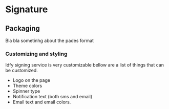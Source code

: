 # Signature



## Packaging

Bla bla sometinhg about the pades format

### Customizing and styling

Idfy signing service is very customizable bellow are a list of things that can be customized.

* Logo on the page
* Theme colors
* Spinner type
* Notification text \(both sms and email\)
* Email text and email colors.



